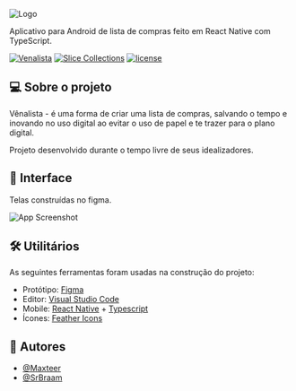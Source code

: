 
![Logo](https://i.imgur.com/8CiFMl3.png)

   
   
Aplicativo para Android de lista de compras feito em React Native com TypeScript.

[![Venalista](https://img.shields.io/badge/version-v1.1.0-brightgreen?style=for-the-badge&=appveyor)](https://Venalista.com.br/)
[![Slice Collections](https://img.shields.io/badge/Product-Slice%20Co.-blueviolet?style=for-the-badge&=appveyor)](https:/slice.co/)
[![license](https://img.shields.io/badge/License-Venalista-informational?style=for-the-badge&=appveyor)](https://Venalista.com.br/licensa/)

  
## 💻 Sobre o projeto

Vênalista - é uma forma de criar uma lista de compras, salvando o tempo e inovando no uso digital ao evitar o uso de papel e te trazer para o plano digital.

Projeto desenvolvido durante o tempo livre de seus idealizadores.


## 🎨 Interface

Telas construídas no figma.

![App Screenshot](https://i.imgur.com/QUIiblf.png)

  
## 🛠 Utilitários

As seguintes ferramentas foram usadas na construção do projeto:

- Protótipo: [Figma](https://figma.com/)
- Editor: [Visual Studio Code](https://code.visualstudio.com/)
- Mobile: [React Native](https://reactjs.org/) + [Typescript](https://www.typescriptlang.org/)
- Ícones: [Feather Icons](https://feathericons.com/)

  
## 🦸 Autores

- [@Maxteer](https://github.com/maxteer)
- [@SrBraam](https://github.com/SrBraam)

  
